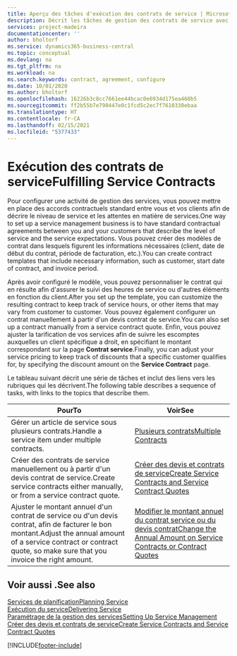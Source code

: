 ```yaml
---
title: Aperçu des tâches d'exécution des contrats de service | Microsoft Docs
description: Décrit les tâches de gestion des contrats de service avec les clients.
services: project-madeira
documentationcenter: ''
author: bholtorf
ms.service: dynamics365-business-central
ms.topic: conceptual
ms.devlang: na
ms.tgt_pltfrm: na
ms.workload: na
ms.search.keywords: contract, agreement, configure
ms.date: 10/01/2020
ms.author: bholtorf
ms.openlocfilehash: 16226b3c8cc7661ee44bcac0e6934d175ea460b5
ms.sourcegitcommit: ff2b55b7e790447e0c1fcd5c2ec7f7610338ebaa
ms.translationtype: HT
ms.contentlocale: fr-CA
ms.lasthandoff: 02/15/2021
ms.locfileid: "5377433"
---
```

# <a name="fulfilling-service-contracts"></a><span data-ttu-id="9f187-103">Exécution des contrats de service</span><span class="sxs-lookup"><span data-stu-id="9f187-103">Fulfilling Service Contracts</span></span> 
<span data-ttu-id="9f187-104">Pour configurer une activité de gestion des services, vous pouvez mettre en place des accords contractuels standard entre vous et vos clients afin de décrire le niveau de service et les attentes en matière de services.</span><span class="sxs-lookup"><span data-stu-id="9f187-104">One way to set up a service management business is to have standard contractual agreements between you and your customers that describe the level of service and the service expectations.</span></span> <span data-ttu-id="9f187-105">Vous pouvez créer des modèles de contrat dans lesquels figurent les informations nécessaires (client, date de début du contrat, période de facturation, etc.).</span><span class="sxs-lookup"><span data-stu-id="9f187-105">You can create contract templates that include necessary information, such as customer, start date of contract, and invoice period.</span></span>  
  
<span data-ttu-id="9f187-106">Après avoir configuré le modèle, vous pouvez personnaliser le contrat qui en résulte afin d'assurer le suivi des heures de service ou d'autres éléments en fonction du client.</span><span class="sxs-lookup"><span data-stu-id="9f187-106">After you set up the template, you can customize the resulting contract to keep track of service hours, or other items that may vary from customer to customer.</span></span> <span data-ttu-id="9f187-107">Vous pouvez également configurer un contrat manuellement à partir d'un devis contrat de service.</span><span class="sxs-lookup"><span data-stu-id="9f187-107">You can also set up a contract manually from a service contract quote.</span></span> <span data-ttu-id="9f187-108">Enfin, vous pouvez ajuster la tarification de vos services afin de suivre les escomptes auxquelles un client spécifique a droit, en spécifiant le montant correspondant sur la page **Contrat service**.</span><span class="sxs-lookup"><span data-stu-id="9f187-108">Finally, you can adjust your service pricing to keep track of discounts that a specific customer qualifies for, by specifying the discount amount on the **Service Contract** page.</span></span>  

<span data-ttu-id="9f187-109">Le tableau suivant décrit une série de tâches et inclut des liens vers les rubriques qui les décrivent.</span><span class="sxs-lookup"><span data-stu-id="9f187-109">The following table describes a sequence of tasks, with links to the topics that describe them.</span></span>   
  
|<span data-ttu-id="9f187-110">**Pour**</span><span class="sxs-lookup"><span data-stu-id="9f187-110">**To**</span></span>|<span data-ttu-id="9f187-111">**Voir**</span><span class="sxs-lookup"><span data-stu-id="9f187-111">**See**</span></span>|  
|------------|-------------|  
|<span data-ttu-id="9f187-112">Gérer un article de service sous plusieurs contrats.</span><span class="sxs-lookup"><span data-stu-id="9f187-112">Handle a service item under multiple contracts.</span></span> | [<span data-ttu-id="9f187-113">Plusieurs contrats</span><span class="sxs-lookup"><span data-stu-id="9f187-113">Multiple Contracts</span></span>](service-multiple-contracts.md)|  
|<span data-ttu-id="9f187-114">Créer des contrats de service manuellement ou à partir d'un devis contrat de service.</span><span class="sxs-lookup"><span data-stu-id="9f187-114">Create service contracts either manually, or from a service contract quote.</span></span>| [<span data-ttu-id="9f187-115">Créer des devis et contrats de service</span><span class="sxs-lookup"><span data-stu-id="9f187-115">Create Service Contracts and Service Contract Quotes</span></span>](service-how-to-create-service-contracts-and-service-contract-quotes.md)|
|<span data-ttu-id="9f187-116">Ajuster le montant annuel d'un contrat de service ou d'un devis contrat, afin de facturer le bon montant.</span><span class="sxs-lookup"><span data-stu-id="9f187-116">Adjust the annual amount of a service contract or contract quote, so make sure that you invoice the right amount.</span></span>|[<span data-ttu-id="9f187-117">Modifier le montant annuel du contrat service ou du devis contrat</span><span class="sxs-lookup"><span data-stu-id="9f187-117">Change the Annual Amount on Service Contracts or Contract Quotes</span></span>](service-how-to-change-the-annual-amount-on-service-contracts-or-contract-quotes.md)|

## <a name="see-also"></a><span data-ttu-id="9f187-118">Voir aussi .</span><span class="sxs-lookup"><span data-stu-id="9f187-118">See also</span></span>
[<span data-ttu-id="9f187-119">Services de planification</span><span class="sxs-lookup"><span data-stu-id="9f187-119">Planning Service</span></span>](service-plan-service.md)  
[<span data-ttu-id="9f187-120">Exécution du service</span><span class="sxs-lookup"><span data-stu-id="9f187-120">Delivering Service</span></span>](service-deliver-service.md)  
[<span data-ttu-id="9f187-121">Paramétrage de la gestion des services</span><span class="sxs-lookup"><span data-stu-id="9f187-121">Setting Up Service Management</span></span>](service-setup-service.md)  
[<span data-ttu-id="9f187-122">Créer des devis et contrats de service</span><span class="sxs-lookup"><span data-stu-id="9f187-122">Create Service Contracts and Service Contract Quotes</span></span>](service-how-to-create-service-contracts-and-service-contract-quotes.md)  


[!INCLUDE[footer-include](includes/footer-banner.md)]